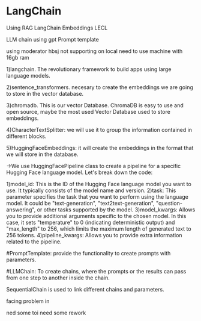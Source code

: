 # LangChain


Using RAG LangChain Embeddings LECL 

LLM chain 
using gpt
Prompt template

using moderator
hbsj
not supporting on local need to use machine with 16gb ram

1)langchain. The revolutionary framework to build apps using large language models.

2)sentence_transformers. necesary to create the embeddings we are going to store in the vector database.

3)chromadb. This is our vector Database. ChromaDB is easy to use and open source, maybe the most used Vector Database used to store embeddings.

4)CharacterTextSplitter: we will use it to group the information contained in different blocks.

5)HuggingFaceEmbeddings: it will create the embeddings in the format that we will store in the database.

->We use HuggingFacePipeline class to create a pipeline for a specific Hugging Face language model. Let's break down the code:

 1)model_id: This is the ID of the Hugging Face language model you want to use. It typically consists of the model name and version.
 2)task: This parameter specifies the task that you want to perform using the language model. It could be "text-generation", "text2text-generation", "question-answering", or other tasks supported by the model.
 3)model_kwargs: Allows you to provide additional arguments specific to the chosen model. In this case, it sets "temperature" to 0 (indicating deterministic output) and "max_length" to 256, which limits the maximum length of generated text to 256 tokens.
4)pipeline_kwargs: Allows you to provide extra information related to the pipeline.


#PromptTemplate: provide the functionality to create prompts with parameters.

#LLMChain: To create chains, where the prompts or the results can pass from one step to another inside the chain.

SequentialChain is used to link different chains and parameters.


facing problem in 

ned some toi
need some rework

